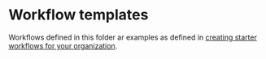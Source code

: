 # Workflow templates

Workflows defined in this folder ar examples as defined in [creating starter workflows for your organization](https://docs.github.com/en/actions/using-workflows/creating-starter-workflows-for-your-organization).
